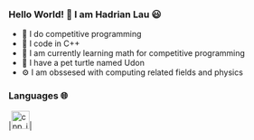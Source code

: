 ### Hello World! 👋 I am Hadrian Lau 😃
- 🧠 I do competitive programming
- 🔨 I code in C++
- 🌱 I am currently learning math for competitive programming
- 🐢 I have a pet turtle named Udon
- ⚙️ I am obssesed with computing related fields and physics
### Languages 🌐
|[<img src="https://hadrianlau.com/wp-content/uploads/2023/09/png-transparent-c-logo-the-c-programming-language-computer-icons-computer-programming-source-code-programming-miscellaneous-template-blue.png" alt="cpp_img" width=32>](https://en.wikipedia.org/wiki/C%2B%2B)|
